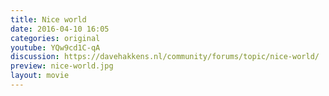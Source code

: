 ```yaml
---
title: Nice world
date: 2016-04-10 16:05
categories: original
youtube: YQw9cd1C-qA
discussion: https://davehakkens.nl/community/forums/topic/nice-world/
preview: nice-world.jpg
layout: movie
---
```

